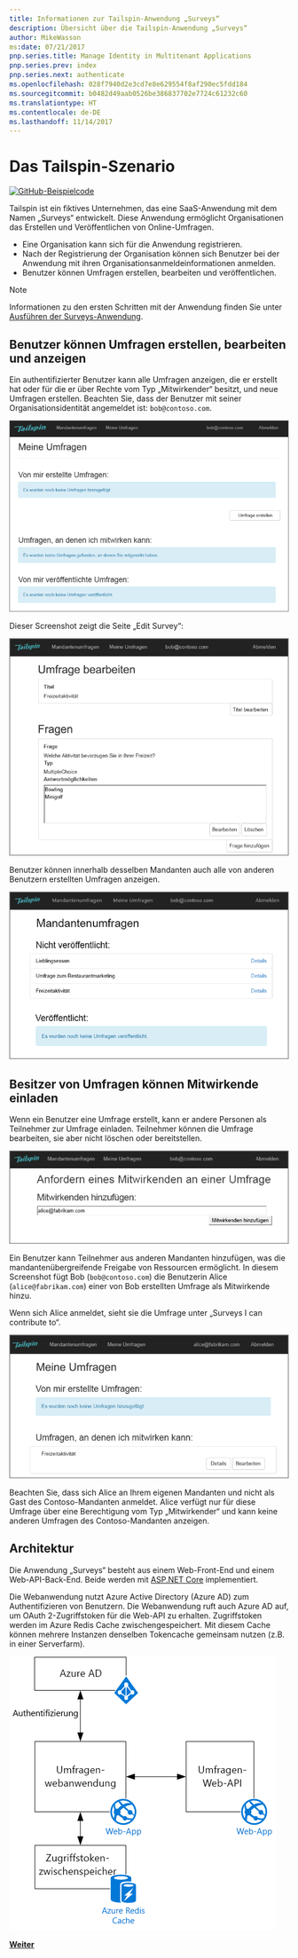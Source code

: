 ```yaml
---
title: Informationen zur Tailspin-Anwendung „Surveys“
description: Übersicht über die Tailspin-Anwendung „Surveys“
author: MikeWasson
ms:date: 07/21/2017
pnp.series.title: Manage Identity in Multitenant Applications
pnp.series.prev: index
pnp.series.next: authenticate
ms.openlocfilehash: 028f7940d2e3cd7e8e629554f8af290ec5fdd184
ms.sourcegitcommit: b0482d49aab0526be386837702e7724c61232c60
ms.translationtype: HT
ms.contentlocale: de-DE
ms.lasthandoff: 11/14/2017
---
```

# <a name="the-tailspin-scenario"></a>Das Tailspin-Szenario

[![GitHub](../_images/github.png)-Beispielcode][sample application]

Tailspin ist ein fiktives Unternehmen, das eine SaaS-Anwendung mit dem Namen „Surveys“ entwickelt. Diese Anwendung ermöglicht Organisationen das Erstellen und Veröffentlichen von Online-Umfragen.

* Eine Organisation kann sich für die Anwendung registrieren.
* Nach der Registrierung der Organisation können sich Benutzer bei der Anwendung mit ihren Organisationsanmeldeinformationen anmelden.
* Benutzer können Umfragen erstellen, bearbeiten und veröffentlichen.

> [!NOTE]
> Informationen zu den ersten Schritten mit der Anwendung finden Sie unter [Ausführen der Surveys-Anwendung].
> 
> 

## <a name="users-can-create-edit-and-view-surveys"></a>Benutzer können Umfragen erstellen, bearbeiten und anzeigen
Ein authentifizierter Benutzer kann alle Umfragen anzeigen, die er erstellt hat oder für die er über Rechte vom Typ „Mitwirkender“ besitzt, und neue Umfragen erstellen. Beachten Sie, dass der Benutzer mit seiner Organisationsidentität angemeldet ist: `bob@contoso.com`.

![Surveys-App](./images/surveys-screenshot.png)

Dieser Screenshot zeigt die Seite „Edit Survey“:

![Umfrage bearbeiten](./images/edit-survey.png)

Benutzer können innerhalb desselben Mandanten auch alle von anderen Benutzern erstellten Umfragen anzeigen.

![Mandantenumfragen](./images/tenant-surveys.png)

## <a name="survey-owners-can-invite-contributors"></a>Besitzer von Umfragen können Mitwirkende einladen
Wenn ein Benutzer eine Umfrage erstellt, kann er andere Personen als Teilnehmer zur Umfrage einladen. Teilnehmer können die Umfrage bearbeiten, sie aber nicht löschen oder bereitstellen.  

![Teilnehmer hinzufügen](./images/add-contributor.png)

Ein Benutzer kann Teilnehmer aus anderen Mandanten hinzufügen, was die mandantenübergreifende Freigabe von Ressourcen ermöglicht. In diesem Screenshot fügt Bob (`bob@contoso.com`) die Benutzerin Alice (`alice@fabrikam.com`) einer von Bob erstellten Umfrage als Mitwirkende hinzu.

Wenn sich Alice anmeldet, sieht sie die Umfrage unter „Surveys I can contribute to“.

![Teilnehmer an Umfrage](./images/contributor.png)

Beachten Sie, dass sich Alice an Ihrem eigenen Mandanten und nicht als Gast des Contoso-Mandanten anmeldet. Alice verfügt nur für diese Umfrage über eine Berechtigung vom Typ „Mitwirkender“ und kann keine anderen Umfragen des Contoso-Mandanten anzeigen.

## <a name="architecture"></a>Architektur
Die Anwendung „Surveys“ besteht aus einem Web-Front-End und einem Web-API-Back-End. Beide werden mit [ASP.NET Core] implementiert.

Die Webanwendung nutzt Azure Active Directory (Azure AD) zum Authentifizieren von Benutzern. Die Webanwendung ruft auch Azure AD auf, um OAuth 2-Zugriffstoken für die Web-API zu erhalten. Zugriffstoken werden im Azure Redis Cache zwischengespeichert. Mit diesem Cache können mehrere Instanzen denselben Tokencache gemeinsam nutzen (z.B. in einer Serverfarm).

![Architektur](./images/architecture.png)

[**Weiter**][authentication]

<!-- Links -->

[authentication]: authenticate.md

[Ausführen der Surveys-Anwendung]: ./run-the-app.md
[ASP.NET Core]: /aspnet/core
[sample application]: https://github.com/mspnp/multitenant-saas-guidance
